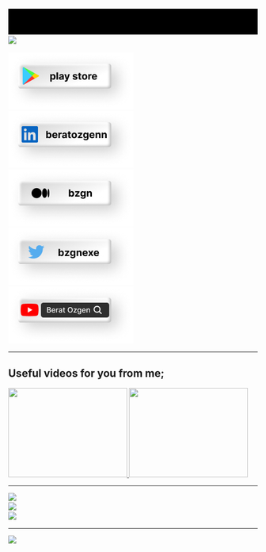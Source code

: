 ![](https://github.com/bzgnexe/bzgnexe/blob/90ca00d0e24d31c8430f1cb9ae2661b628eb398f/brt.gif)
![](https://github.com/bzgnexe/bozmaschine/blob/51a67a825976b7c58132094c81fc0557c51caf24/Github%20Cover.png)


[![](https://github.com/bzgnexe/bzgnexe/blob/fc687e6fab29f7ba340a89572b52b6787e7e7a93/ps.png)](https://play.google.com/store/apps/dev?id=8542067479338567572)
[![](https://github.com/bzgnexe/bzgnexe/blob/f54d316ed059726441481c1ed0eb74b6d3289474/ln.png)](https://linkedin.com/in/beratozgenn)
[![](https://github.com/bzgnexe/bzgnexe/blob/f54d316ed059726441481c1ed0eb74b6d3289474/md.png)](https://medium.com/@bzgn)
[![](https://github.com/bzgnexe/bzgnexe/blob/f54d316ed059726441481c1ed0eb74b6d3289474/tw.png)](https://twitter.com/bzgnexe)
[![](https://github.com/bzgnexe/bzgnexe/blob/f54d316ed059726441481c1ed0eb74b6d3289474/yt.png)](https://www.youtube.com/channel/UCrVoU4JFjksPxqLh3kxXydw)



---

## Useful videos for you from me;
<a href= "https://www.youtube.com/watch?v=xHDZEiyW3qI" target=_blank> <img src="http://img.youtube.com/vi/xHDZEiyW3qI/0.jpg" width="240" height="180">
 <a href= "https://www.youtube.com/Q-ppw39uBJo)" target=_blank> <img src="http://img.youtube.com/vi/Q-ppw39uBJo/0.jpg" width="240" height="180">
  
  ---
  
![](https://github-readme-stats.vercel.app/api?username=bzgnexe&theme=dark&hide_border=false&include_all_commits=false&count_private=false)<br/>
![](https://github-readme-streak-stats.herokuapp.com/?user=bzgnexe&theme=dark&hide_border=false)<br/>
![](https://github-readme-stats.vercel.app/api/top-langs/?username=bzgnexe&theme=dark&hide_border=false&include_all_commits=false&count_private=false&layout=compact)

---
[![](https://visitcount.itsvg.in/api?id=bzgnexe&icon=0&color=0)](https://visitcount.itsvg.in)


